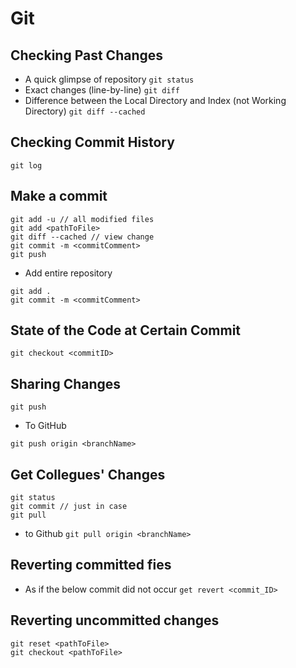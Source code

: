 # Git

## Checking Past Changes
- A quick glimpse of repository
```git status```
- Exact changes (line-by-line)
```git diff```
- Difference between the Local Directory and Index (not Working Directory)
```git diff --cached```

## Checking Commit History
```git log```

## Make a commit
```
git add -u // all modified files
git add <pathToFile>
git diff --cached // view change
git commit -m <commitComment>
git push
```
- Add entire repository
```
git add .
git commit -m <commitComment>
```

## State of the Code at Certain Commit
```git checkout <commitID>```

## Sharing Changes
```
git push 
```
- To GitHub
```
git push origin <branchName>
```

## Get Collegues' Changes
```
git status
git commit // just in case 
git pull
```

- to Github
```git pull origin <branchName>```

## Reverting committed fies
- As if the below commit did not occur
```get revert <commit_ID>```

## Reverting uncommitted changes
```
git reset <pathToFile>
git checkout <pathToFile>
```